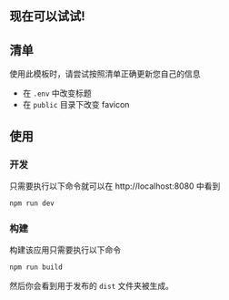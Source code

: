 ## 现在可以试试!

## 清单

使用此模板时，请尝试按照清单正确更新您自己的信息

- 在 `.env` 中改变标题
- 在 `public` 目录下改变 favicon

## 使用

### 开发

只需要执行以下命令就可以在 http://localhost:8080 中看到

```bash
npm run dev
```

### 构建

构建该应用只需要执行以下命令

```bash
npm run build
```

然后你会看到用于发布的 `dist` 文件夹被生成。
